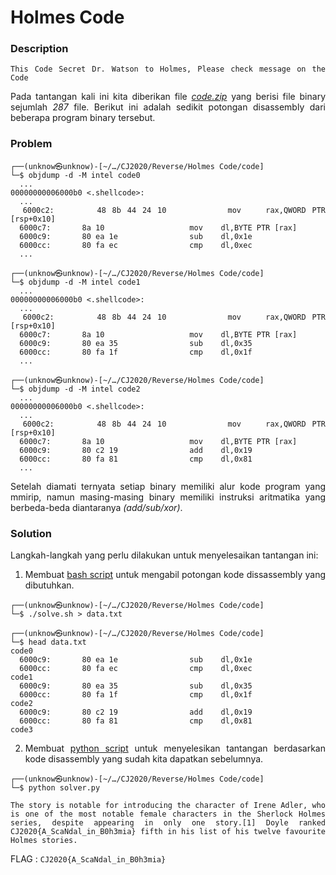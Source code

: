 <div style="text-align: justify">

# Holmes Code

### Description
```
This Code Secret Dr. Watson to Holmes, Please check message on the Code
```

Pada tantangan kali ini kita diberikan file *[code.zip](code.zip)* yang berisi file binary sejumlah *287* file. Berikut ini adalah sedikit potongan disassembly dari beberapa program binary tersebut.

### Problem
```
┌──(unknow㉿unknow)-[~/…/CJ2020/Reverse/Holmes Code/code]
└─$ objdump -d -M intel code0
  ...
00000000006000b0 <.shellcode>:
  ...
  6000c2:       48 8b 44 24 10          mov    rax,QWORD PTR [rsp+0x10]
  6000c7:       8a 10                   mov    dl,BYTE PTR [rax]
  6000c9:       80 ea 1e                sub    dl,0x1e
  6000cc:       80 fa ec                cmp    dl,0xec
  ...

┌──(unknow㉿unknow)-[~/…/CJ2020/Reverse/Holmes Code/code]
└─$ objdump -d -M intel code1
  ...
00000000006000b0 <.shellcode>:
  ...
  6000c2:       48 8b 44 24 10          mov    rax,QWORD PTR [rsp+0x10]
  6000c7:       8a 10                   mov    dl,BYTE PTR [rax]
  6000c9:       80 ea 35                sub    dl,0x35
  6000cc:       80 fa 1f                cmp    dl,0x1f
  ...

┌──(unknow㉿unknow)-[~/…/CJ2020/Reverse/Holmes Code/code]
└─$ objdump -d -M intel code2
  ...
00000000006000b0 <.shellcode>:
  ...
  6000c2:       48 8b 44 24 10          mov    rax,QWORD PTR [rsp+0x10]
  6000c7:       8a 10                   mov    dl,BYTE PTR [rax]
  6000c9:       80 c2 19                add    dl,0x19
  6000cc:       80 fa 81                cmp    dl,0x81
  ...
```

Setelah diamati ternyata setiap binary memiliki alur kode program yang mmirip, namun masing-masing binary memiliki instruksi aritmatika yang berbeda-beda diantaranya *(add/sub/xor)*.

### Solution

Langkah-langkah yang perlu dilakukan untuk menyelesaikan tantangan ini:
1. Membuat [bash script](solve.sh) untuk mengabil potongan kode dissassembly yang dibutuhkan.
```
┌──(unknow㉿unknow)-[~/…/CJ2020/Reverse/Holmes Code/code]
└─$ ./solve.sh > data.txt

┌──(unknow㉿unknow)-[~/…/CJ2020/Reverse/Holmes Code/code]
└─$ head data.txt
code0
  6000c9:       80 ea 1e                sub    dl,0x1e
  6000cc:       80 fa ec                cmp    dl,0xec
code1
  6000c9:       80 ea 35                sub    dl,0x35
  6000cc:       80 fa 1f                cmp    dl,0x1f
code2
  6000c9:       80 c2 19                add    dl,0x19
  6000cc:       80 fa 81                cmp    dl,0x81
code3
```
2. Membuat [python script](solver.py) untuk menyelesikan tantangan berdasarkan kode disassembly yang sudah kita dapatkan sebelumnya.
```
┌──(unknow㉿unknow)-[~/…/CJ2020/Reverse/Holmes Code/code]
└─$ python solver.py

The story is notable for introducing the character of Irene Adler, who is one of the most notable female characters in the Sherlock Holmes series, despite appearing in only one story.[1] Doyle ranked CJ2020{A_ScaNdal_in_B0h3mia} fifth in his list of his twelve favourite Holmes stories.
```

FLAG : `CJ2020{A_ScaNdal_in_B0h3mia}`

</div>
